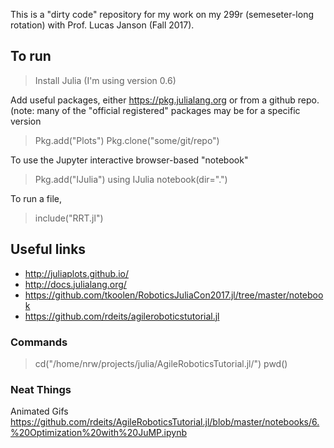 This is a "dirty code" repository for my work on my 299r (semeseter-long rotation) with Prof. Lucas Janson (Fall 2017).


## To run

> Install Julia (I'm using version 0.6)

Add useful packages, either https://pkg.julialang.org or from a github repo.
(note: many of the "official registered" packages may be for a specific version

> Pkg.add("Plots")
> Pkg.clone("some/git/repo")


To use the Jupyter interactive browser-based "notebook"
> Pkg.add("IJulia")
> using IJulia
> notebook(dir=".")


To run a file,
> include("RRT.jl")


## Useful links

* http://juliaplots.github.io/
* http://docs.julialang.org/
* https://github.com/tkoolen/RoboticsJuliaCon2017.jl/tree/master/notebook
* https://github.com/rdeits/agileroboticstutorial.jl

### Commands

> cd("/home/nrw/projects/julia/AgileRoboticsTutorial.jl/")
> pwd()



### Neat Things

Animated Gifs
https://github.com/rdeits/AgileRoboticsTutorial.jl/blob/master/notebooks/6.%20Optimization%20with%20JuMP.ipynb

